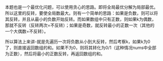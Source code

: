 本题也是一个最优化问题，可以使用贪心的思路。即将全局最优分解为局部最优。所以这里的反转，要使全局数最大。则有一个简单的思路：如果是负数，则可以将其反转，并且从最小的负数开始反转。而如果数组中只有正数，则如果k为偶数，那就不反转（反转两次=不反转）；如果是奇数，就反转最小的正数一次（其他的一个大偶数=不反转）。

所以算法上来讲-就是先遍历一次将负数从小到大反转，然后考察k，如果k为0了，则直接返回数组的和。如果不为0，则将其转化为0/1（这种情况nums中全部为正数），然后将最小的正数反转，再返回数组的和。